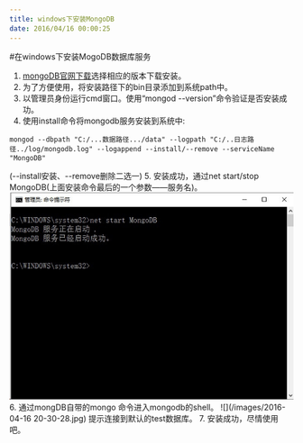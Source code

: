 ```yaml
---
title: windows下安装MongoDB
date: 2016/04/16 00:00:25
---
```


#在windows下安装MogoDB数据库服务

1. [mongoDB官网下载](https://www.mongodb.org/downloads)选择相应的版本下载安装。
2. 为了方便使用，将安装路径下的bin目录添加到系统path中。
3. 以管理员身份运行cmd窗口。使用“mongod --version”命令验证是否安装成功。
4. 使用install命令将mongodb服务安装到系统中:
 ```
mongod --dbpath "C:/...数据路径.../data" --logpath "C:/..日志路径../log/mongodb.log" --logappend --install/--remove --serviceName "MongoDB"
 ```
 (--install安装、--remove删除二选一)
5. 安装成功，通过net start/stop MongoDB(上面安装命令最后的一个参数——服务名)。
    ![](/images/2016-04-16_20-28-07.jpg)
6. 通过mongDB自带的mongo 命令进入mongodb的shell。
    ![](/images/2016-04-16 20-30-28.jpg)
    提示连接到默认的test数据库。
7. 安装成功，尽情使用吧。
